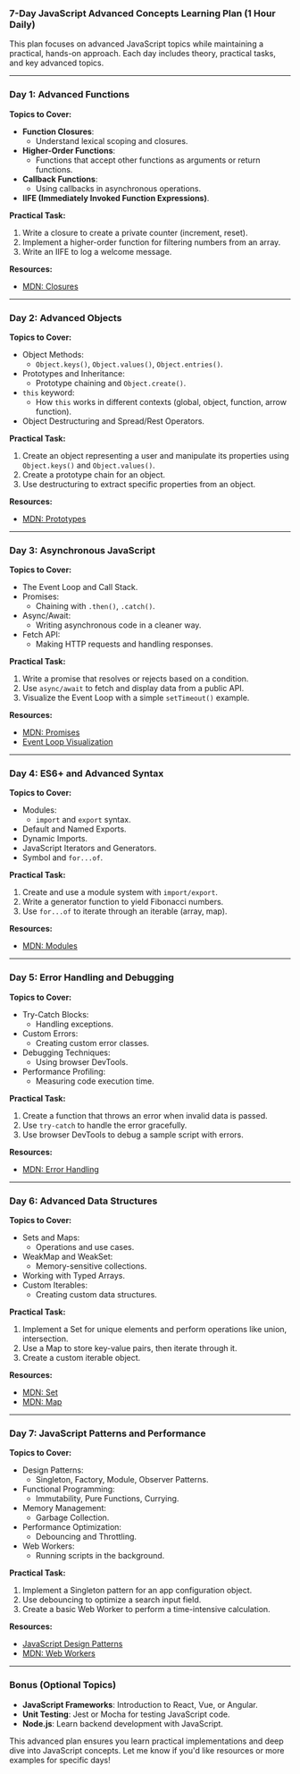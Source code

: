 ### **7-Day JavaScript Advanced Concepts Learning Plan (1 Hour Daily)**

This plan focuses on advanced JavaScript topics while maintaining a practical, hands-on approach. Each day includes theory, practical tasks, and key advanced topics.

---

### **Day 1: Advanced Functions**

**Topics to Cover:**

- **Function Closures**:
  - Understand lexical scoping and closures.
- **Higher-Order Functions**:
  - Functions that accept other functions as arguments or return functions.
- **Callback Functions**:
  - Using callbacks in asynchronous operations.
- **IIFE (Immediately Invoked Function Expressions)**.

**Practical Task:**

1. Write a closure to create a private counter (increment, reset).
2. Implement a higher-order function for filtering numbers from an array.
3. Write an IIFE to log a welcome message.

**Resources:**

- [MDN: Closures](https://developer.mozilla.org/en-US/docs/Web/JavaScript/Closures)

---

### **Day 2: Advanced Objects**

**Topics to Cover:**

- Object Methods:
  - `Object.keys()`, `Object.values()`, `Object.entries()`.
- Prototypes and Inheritance:
  - Prototype chaining and `Object.create()`.
- `this` keyword:
  - How `this` works in different contexts (global, object, function, arrow function).
- Object Destructuring and Spread/Rest Operators.

**Practical Task:**

1. Create an object representing a user and manipulate its properties using `Object.keys()` and `Object.values()`.
2. Create a prototype chain for an object.
3. Use destructuring to extract specific properties from an object.

**Resources:**

- [MDN: Prototypes](https://developer.mozilla.org/en-US/docs/Learn/JavaScript/Objects/Object_prototypes)

---

### **Day 3: Asynchronous JavaScript**

**Topics to Cover:**

- The Event Loop and Call Stack.
- Promises:
  - Chaining with `.then()`, `.catch()`.
- Async/Await:
  - Writing asynchronous code in a cleaner way.
- Fetch API:
  - Making HTTP requests and handling responses.

**Practical Task:**

1. Write a promise that resolves or rejects based on a condition.
2. Use `async/await` to fetch and display data from a public API.
3. Visualize the Event Loop with a simple `setTimeout()` example.

**Resources:**

- [MDN: Promises](https://developer.mozilla.org/en-US/docs/Web/JavaScript/Reference/Global_Objects/Promise)
- [Event Loop Visualization](https://www.youtube.com/watch?v=8aGhZQkoFbQ)

---

### **Day 4: ES6+ and Advanced Syntax**

**Topics to Cover:**

- Modules:
  - `import` and `export` syntax.
- Default and Named Exports.
- Dynamic Imports.
- JavaScript Iterators and Generators.
- Symbol and `for...of`.

**Practical Task:**

1. Create and use a module system with `import/export`.
2. Write a generator function to yield Fibonacci numbers.
3. Use `for...of` to iterate through an iterable (array, map).

**Resources:**

- [MDN: Modules](https://developer.mozilla.org/en-US/docs/Web/JavaScript/Guide/Modules)

---

### **Day 5: Error Handling and Debugging**

**Topics to Cover:**

- Try-Catch Blocks:
  - Handling exceptions.
- Custom Errors:
  - Creating custom error classes.
- Debugging Techniques:
  - Using browser DevTools.
- Performance Profiling:
  - Measuring code execution time.

**Practical Task:**

1. Create a function that throws an error when invalid data is passed.
2. Use `try-catch` to handle the error gracefully.
3. Use browser DevTools to debug a sample script with errors.

**Resources:**

- [MDN: Error Handling](https://developer.mozilla.org/en-US/docs/Web/JavaScript/Guide/Control_flow_and_error_handling)

---

### **Day 6: Advanced Data Structures**

**Topics to Cover:**

- Sets and Maps:
  - Operations and use cases.
- WeakMap and WeakSet:
  - Memory-sensitive collections.
- Working with Typed Arrays.
- Custom Iterables:
  - Creating custom data structures.

**Practical Task:**

1. Implement a Set for unique elements and perform operations like union, intersection.
2. Use a Map to store key-value pairs, then iterate through it.
3. Create a custom iterable object.

**Resources:**

- [MDN: Set](https://developer.mozilla.org/en-US/docs/Web/JavaScript/Reference/Global_Objects/Set)
- [MDN: Map](https://developer.mozilla.org/en-US/docs/Web/JavaScript/Reference/Global_Objects/Map)

---

### **Day 7: JavaScript Patterns and Performance**

**Topics to Cover:**

- Design Patterns:
  - Singleton, Factory, Module, Observer Patterns.
- Functional Programming:
  - Immutability, Pure Functions, Currying.
- Memory Management:
  - Garbage Collection.
- Performance Optimization:
  - Debouncing and Throttling.
- Web Workers:
  - Running scripts in the background.

**Practical Task:**

1. Implement a Singleton pattern for an app configuration object.
2. Use debouncing to optimize a search input field.
3. Create a basic Web Worker to perform a time-intensive calculation.

**Resources:**

- [JavaScript Design Patterns](https://addyosmani.com/resources/essentialjsdesignpatterns/book/)
- [MDN: Web Workers](https://developer.mozilla.org/en-US/docs/Web/API/Web_Workers_API)

---

### **Bonus (Optional Topics)**

- **JavaScript Frameworks**: Introduction to React, Vue, or Angular.
- **Unit Testing**: Jest or Mocha for testing JavaScript code.
- **Node.js**: Learn backend development with JavaScript.

This advanced plan ensures you learn practical implementations and deep dive into JavaScript concepts. Let me know if you'd like resources or more examples for specific days!
